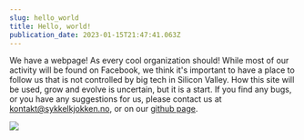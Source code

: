 ```yaml
---
slug: hello_world
title: Hello, world!
publication_date: 2023-01-15T21:47:41.063Z
---
```


We have a webpage! As every cool organization should! While most of our activity will be found on Facebook, we think it's important to have a place to follow us that is not controlled by big tech in [](https://en.wikipedia.org/wiki/Silicon_Valley)Silicon Valley. How this site will be used, grow and evolve is uncertain, but it is a start. If you find any bugs, or you have any suggestions for us, please contact us at [kontakt@sykkelkjokken.no](mailto:kontakt@sykkelkjokken.no), or on our [github page](https://github.com/Trondheim-Sykkelkjokken/website).

![](/uploads/23124852165_151e7d95da_c.jpg)
